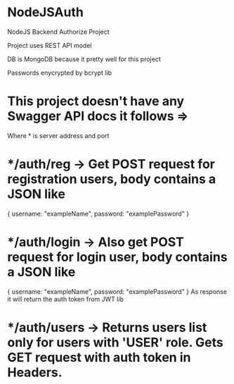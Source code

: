 # NodeJSAuth
 NodeJS Backend Authorize Project

Project uses REST API model

DB is MongoDB because it pretty well for this project

Passwords enycrypted by bcrypt lib



# This project doesn't have any Swagger API docs it follows =>

Where * is server address and port

# */auth/reg -> Get POST request for registration users, body contains a JSON like
{ username: "exampleName",
  password: "examplePassword" }

# */auth/login -> Also get POST request for login user, body contains a JSON like
{ username: "exampleName",
  password: "examplePassword" }
As response it will return the auth token from JWT lib

# */auth/users -> Returns users list only for users with 'USER' role. Gets GET request with auth token in Headers.
